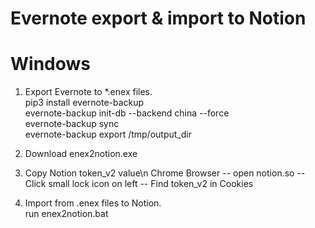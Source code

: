# Evernote export & import to Notion
# Windows
1. Export Evernote to *.enex files.    
  pip3 install evernote-backup  
  evernote-backup init-db --backend china --force  
  evernote-backup sync  
  evernote-backup export /tmp/output_dir  

2. Download enex2notion.exe 
3. Copy Notion token_v2 value\n
  Chrome Browser -- open notion.so -- Click small lock icon on left -- Find token_v2 in Cookies
4. Import from .enex files to Notion.  
  run enex2notion.bat
